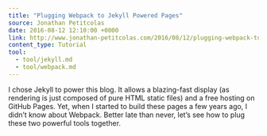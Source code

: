 ```yaml
---
title: "Plugging Webpack to Jekyll Powered Pages"
source: Jonathan Petitcolas
date: 2016-08-12 12:10:00 +0000
link: http://www.jonathan-petitcolas.com/2016/08/12/plugging-webpack-to-jekyll-powered-pages.html
content_type: Tutorial
tool:
  - tool/jekyll.md
  - tool/webpack.md
---
```

I chose Jekyll to power this blog. It allows a blazing-fast display (as rendering is just composed of pure HTML static files) and a free hosting on GitHub Pages. Yet, when I started to build these pages a few years ago, I didn’t know about Webpack. Better late than never, let’s see how to plug these two powerful tools together.
